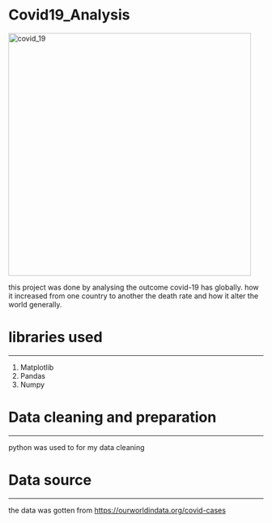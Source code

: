 # Covid19_Analysis

<img width="479" alt="covid_19" src="https://github.com/chikann100/Covid19_Analysis/assets/149578332/3fc5ec3a-ca29-4e55-b6ee-cdbbaa0c0450">

this project was done by analysing the outcome covid-19 has globally. how it increased from one country to another the death rate and how it alter the world generally.

# libraries used
----
1. Matplotlib
2. Pandas
3. Numpy
   
# Data cleaning and preparation
----
python was used to for my data cleaning

# Data source
----
the data was gotten from https://ourworldindata.org/covid-cases
